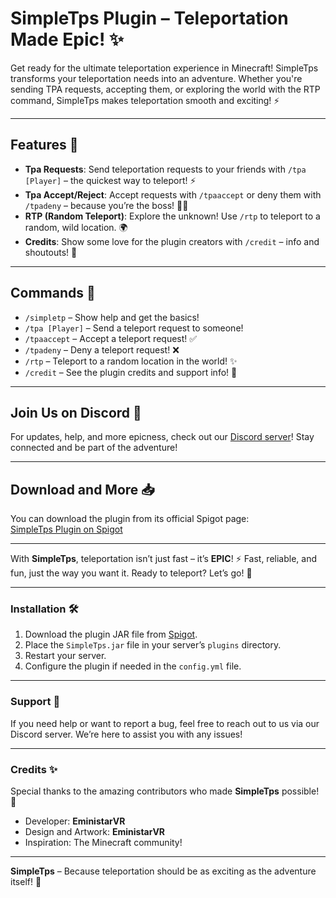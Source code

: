 # SimpleTps Plugin – Teleportation Made Epic! ✨

Get ready for the ultimate teleportation experience in Minecraft! SimpleTps transforms your teleportation needs into an adventure. Whether you're sending TPA requests, accepting them, or exploring the world with the RTP command, SimpleTps makes teleportation smooth and exciting! ⚡

---

## Features 🚀

- **Tpa Requests**: Send teleportation requests to your friends with `/tpa [Player]` – the quickest way to teleport! ⚡
- **Tpa Accept/Reject**: Accept requests with `/tpaaccept` or deny them with `/tpadeny` – because you’re the boss! 🧑‍💼
- **RTP (Random Teleport)**: Explore the unknown! Use `/rtp` to teleport to a random, wild location. 🌍
- **Credits**: Show some love for the plugin creators with `/credit` – info and shoutouts! 💖

---

## Commands 📝

- `/simpletp` – Show help and get the basics!  
- `/tpa [Player]` – Send a teleport request to someone!  
- `/tpaaccept` – Accept a teleport request! ✅  
- `/tpadeny` – Deny a teleport request! ❌  
- `/rtp` – Teleport to a random location in the world! ✨  
- `/credit` – See the plugin credits and support info! 🎉  

---

## Join Us on Discord 💬

For updates, help, and more epicness, check out our [Discord server](https://discord.gg/YOURDISCORDLINK)! Stay connected and be part of the adventure! 

---

## Download and More 📥

You can download the plugin from its official Spigot page:  
[SimpleTps Plugin on Spigot](https://www.spigotmc.org/resources/simpletps-plugin.121716/)

---

With **SimpleTps**, teleportation isn’t just fast – it’s **EPIC**! ⚡ Fast, reliable, and fun, just the way you want it. Ready to teleport? Let’s go! 🚀

---

### Installation 🛠

1. Download the plugin JAR file from [Spigot](https://www.spigotmc.org/resources/simpletps-plugin.121716/).
2. Place the `SimpleTps.jar` file in your server’s `plugins` directory.
3. Restart your server.
4. Configure the plugin if needed in the `config.yml` file.

---

### Support 💬

If you need help or want to report a bug, feel free to reach out to us via our Discord server. We’re here to assist you with any issues!

---

### Credits ✨

Special thanks to the amazing contributors who made **SimpleTps** possible! 🙏

- Developer: **EministarVR**
- Design and Artwork: **EministarVR**
- Inspiration: The Minecraft community!

---

**SimpleTps** – Because teleportation should be as exciting as the adventure itself! 🌟
